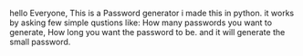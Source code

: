 hello Everyone,
This is a Password generator i made this in python.
it works by asking few simple qustions like:
How many passwords you want to generate,
How long you want the password to be.
and it will generate the small password.
